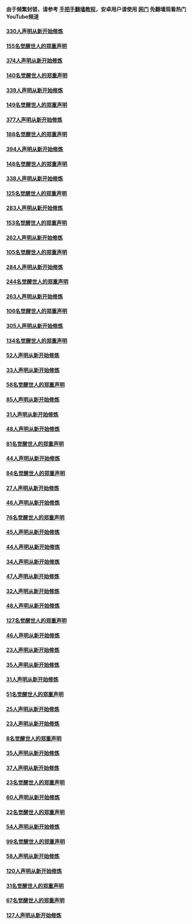 #### 由于频繁封锁，请参考 [手把手翻墙教程](https://github.com/gfw-breaker/guides/wiki/)，安卓用户请使用 [网门](https://github.com/gfw-breaker/nogfw/blob/master/dl.md?t=05290101) 免翻墙观看热门YouTube频道 

#### [330人声明从新开始修炼](../pages/91/426139.md?t=05290101) 

#### [155名觉醒世人的郑重声明](../pages/91/426138.md?t=05290101) 

#### [374人声明从新开始修炼](../pages/91/425811.md?t=05290101) 

#### [140名觉醒世人的郑重声明](../pages/91/425810.md?t=05290101) 

#### [339人声明从新开始修炼](../pages/91/425690.md?t=05290101) 

#### [149名觉醒世人的郑重声明](../pages/91/425689.md?t=05290101) 

#### [377人声明从新开始修炼](../pages/91/424867.md?t=05290101) 

#### [188名觉醒世人的郑重声明](../pages/91/424866.md?t=05290101) 

#### [394人声明从新开始修炼](../pages/91/423914.md?t=05290101) 

#### [148名觉醒世人的郑重声明](../pages/91/423913.md?t=05290101) 

#### [338人声明从新开始修炼](../pages/91/423540.md?t=05290101) 

#### [125名觉醒世人的郑重声明](../pages/91/423539.md?t=05290101) 

#### [283人声明从新开始修炼](../pages/91/423296.md?t=05290101) 

#### [153名觉醒世人的郑重声明](../pages/91/423295.md?t=05290101) 

#### [262人声明从新开始修炼](../pages/91/423004.md?t=05290101) 

#### [105名觉醒世人的郑重声明](../pages/91/423003.md?t=05290101) 

#### [284人声明从新开始修炼](../pages/91/422707.md?t=05290101) 

#### [244名觉醒世人的郑重声明](../pages/91/422706.md?t=05290101) 

#### [263人声明从新开始修炼](../pages/91/422553.md?t=05290101) 

#### [106名觉醒世人的郑重声明](../pages/91/422552.md?t=05290101) 

#### [305人声明从新开始修炼](../pages/91/422153.md?t=05290101) 

#### [134名觉醒世人的郑重声明](../pages/91/422152.md?t=05290101) 

#### [52人声明从新开始修炼](../pages/91/421846.md?t=05290101) 

#### [33人声明从新开始修炼](../pages/91/421804.md?t=05290101) 

#### [58名觉醒世人的郑重声明](../pages/91/421845.md?t=05290101) 

#### [85人声明从新开始修炼](../pages/91/421769.md?t=05290101) 

#### [31人声明从新开始修炼](../pages/91/421763.md?t=05290101) 

#### [48人声明从新开始修炼](../pages/91/421605.md?t=05290101) 

#### [81名觉醒世人的郑重声明](../pages/91/421656.md?t=05290101) 

#### [44人声明从新开始修炼](../pages/91/421544.md?t=05290101) 

#### [84名觉醒世人的郑重声明](../pages/91/421543.md?t=05290101) 

#### [27人声明从新开始修炼](../pages/91/421465.md?t=05290101) 

#### [46人声明从新开始修炼](../pages/91/421454.md?t=05290101) 

#### [76名觉醒世人的郑重声明](../pages/91/421453.md?t=05290101) 

#### [45人声明从新开始修炼](../pages/91/421452.md?t=05290101) 

#### [44人声明从新开始修炼](../pages/91/421422.md?t=05290101) 

#### [34人声明从新开始修炼](../pages/91/421322.md?t=05290101) 

#### [47人声明从新开始修炼](../pages/91/421264.md?t=05290101) 

#### [32人声明从新开始修炼](../pages/91/421225.md?t=05290101) 

#### [48人声明从新开始修炼](../pages/91/421202.md?t=05290101) 

#### [127名觉醒世人的郑重声明](../pages/91/421224.md?t=05290101) 

#### [46人声明从新开始修炼](../pages/91/421203.md?t=05290101) 

#### [23人声明从新开始修炼](../pages/91/421138.md?t=05290101) 

#### [35人声明从新开始修炼](../pages/91/421122.md?t=05290101) 

#### [31人声明从新开始修炼](../pages/91/421081.md?t=05290101) 

#### [51名觉醒世人的郑重声明](../pages/91/421080.md?t=05290101) 

#### [25人声明从新开始修炼](../pages/91/421020.md?t=05290101) 

#### [23人声明从新开始修炼](../pages/91/420884.md?t=05290101) 

#### [8名觉醒世人的郑重声明](../pages/91/420883.md?t=05290101) 

#### [35人声明从新开始修炼](../pages/91/420809.md?t=05290101) 

#### [37人声明从新开始修炼](../pages/91/420766.md?t=05290101) 

#### [23名觉醒世人的郑重声明](../pages/91/420765.md?t=05290101) 

#### [60人声明从新开始修炼](../pages/91/420727.md?t=05290101) 

#### [22名觉醒世人的郑重声明](../pages/91/420726.md?t=05290101) 

#### [54人声明从新开始修炼](../pages/91/420529.md?t=05290101) 

#### [99名觉醒世人的郑重声明](../pages/91/420528.md?t=05290101) 

#### [58人声明从新开始修炼](../pages/91/420198.md?t=05290101) 

#### [120人声明从新开始修炼](../pages/91/420141.md?t=05290101) 

#### [31名觉醒世人的郑重声明](../pages/91/420197.md?t=05290101) 

#### [67名觉醒世人的郑重声明](../pages/91/420140.md?t=05290101) 

#### [127人声明从新开始修炼](../pages/91/420082.md?t=05290101) 

